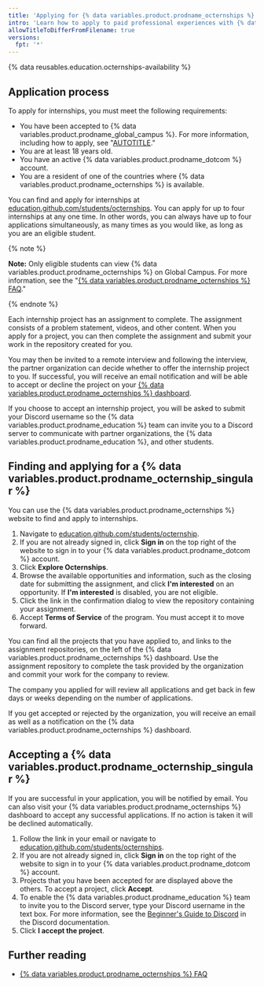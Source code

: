```yaml
---
title: 'Applying for {% data variables.product.prodname_octernships %}'
intro: 'Learn how to apply to paid professional experiences with {% data variables.product.prodname_octernships %}.'
allowTitleToDifferFromFilename: true
versions:
  fpt: '*'
---
```


{% data reusables.education.octernships-availability %}

## Application process

To apply for internships, you must meet the following requirements:

- You have been accepted to {% data variables.product.prodname_global_campus %}. For more information, including how to apply, see "[AUTOTITLE](/education/explore-the-benefits-of-teaching-and-learning-with-github-education/github-global-campus-for-students/apply-to-github-global-campus-as-a-student)."
- You are at least 18 years old.
- You have an active {% data variables.product.prodname_dotcom %} account.
- You are a resident of one of the countries where {% data variables.product.prodname_octernships %} is available.

You can find and apply for internships at [education.github.com/students/octernships](https://education.github.com/students/octernships). You can apply for up to four internships at any one time. In other words, you can always have up to four applications simultaneously, as many times as you would like, as long as you are an eligible student.

{% note %}

**Note:** Only eligible students can view {% data variables.product.prodname_octernships %} on Global Campus. For more information, see the "[{% data variables.product.prodname_octernships %} FAQ](https://education.github.com/students/octernships#faq)."

{% endnote %}

Each internship project has an assignment to complete. The assignment consists of a problem statement, videos, and other content. When you apply for a project, you can then complete the assignment and submit your work in the repository created for you.

You may then be invited to a remote interview and following the interview, the partner organization can decide whether to offer the internship project to you. If successful, you will receive an email notification and will be able to accept or decline the project on your [{% data variables.product.prodname_octernships %} dashboard](https://education.github.com/globalcampus/octernships).

If you choose to accept an internship project, you will be asked to submit your Discord username so the {% data variables.product.prodname_education %} team can invite you to a Discord server to communicate with partner organizations, the {% data variables.product.prodname_education %}, and other students.

## Finding and applying for a {% data variables.product.prodname_octernship_singular %}

You can use the {% data variables.product.prodname_octernships %} website to find and apply to internships.

1. Navigate to [education.github.com/students/octernship](https://education.github.com/students/octernships).
2. If you are not already signed in, click **Sign in** on the top right of the website to sign in to your {% data variables.product.prodname_dotcom %} account.
3. Click **Explore Octernships**.
4. Browse the available opportunities and information, such as the closing date for submitting the assignment, and click **I'm interested** on an opportunity. If **I'm interested** is disabled, you are not eligible.
5. Click the link in the confirmation dialog to view the repository containing your assignment.
6. Accept **Terms of Service** of the program. You must accept it to move forward.

You can find all the projects that you have applied to, and links to the assignment repositories, on the left of the {% data variables.product.prodname_octernships %} dashboard.
Use the assignment repository to complete the task provided by the organization and commit your work for the company to review.

The company you applied for will review all applications and get back in few days or weeks depending on the number of applications.

If you get accepted or rejected by the organization, you will receive an email as well as a notification on the {% data variables.product.prodname_octernships %} dashboard.

## Accepting a {% data variables.product.prodname_octernship_singular %}

If you are successful in your application, you will be notified by email. You can also visit your {% data variables.product.prodname_octernships %} dashboard to accept any successful applications. If no action is taken it will be declined automatically.

1. Follow the link in your email or navigate to [education.github.com/students/octernships](https://education.github.com/students/octernships).
2. If you are not already signed in, click **Sign in** on the top right of the website to sign in to your {% data variables.product.prodname_dotcom %} account.
3. Projects that you have been accepted for are displayed above the others. To accept a project, click **Accept**.
4. To enable the {% data variables.product.prodname_education %} team to invite you to the Discord server, type your Discord username in the text box. For more information, see the [Beginner's Guide to Discord](https://support.discord.com/hc/en-us/articles/360045138571-Beginner-s-Guide-to-Discord) in the Discord documentation.
5. Click **I accept the project**.

## Further reading

- [{% data variables.product.prodname_octernships %} FAQ](https://education.github.com/students/octernships#faq)
